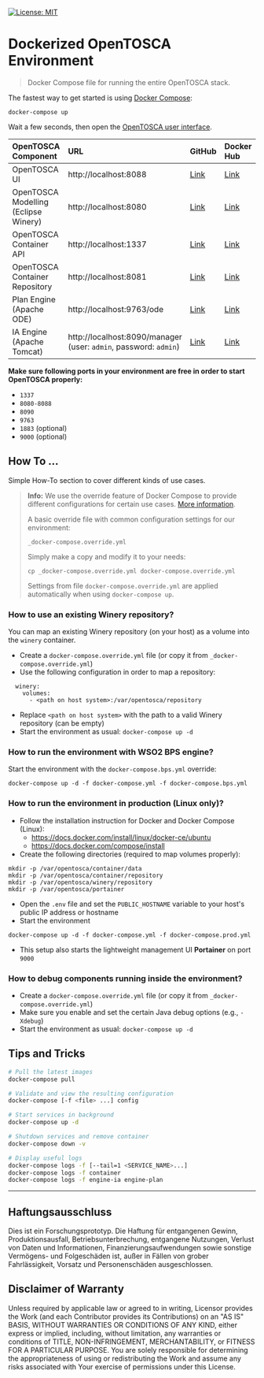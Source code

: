 
[![License: MIT](https://img.shields.io/badge/License-MIT-yellow.svg)](https://opensource.org/licenses/MIT)

# Dockerized OpenTOSCA Environment

> Docker Compose file for running the entire OpenTOSCA stack.

The fastest way to get started is using [Docker Compose](https://docs.docker.com/compose/):

    docker-compose up

Wait a few seconds, then open the [OpenTOSCA user interface](http://localhost:8088).

| OpenTOSCA Component | URL | GitHub | Docker Hub |
|:------------------- |:--- |:------ |:---------- |
| OpenTOSCA UI | http://localhost:8088 | [Link](https://github.com/OpenTOSCA/ui) | [Link](https://hub.docker.com/r/opentosca/ui) |
| OpenTOSCA Modelling (Eclipse Winery) | http://localhost:8080 | [Link](https://github.com/OpenTOSCA/winery) | [Link](https://hub.docker.com/r/opentosca/winery) |
| OpenTOSCA Container API | http://localhost:1337 | [Link](https://github.com/OpenTOSCA/container) | [Link](https://hub.docker.com/r/opentosca/container) |
| OpenTOSCA Container Repository | http://localhost:8081 | [Link](https://github.com/OpenTOSCA/winery) | [Link](https://hub.docker.com/r/opentosca/winery) |
| Plan Engine (Apache ODE) | http://localhost:9763/ode | [Link](https://github.com/OpenTOSCA/ode) | [Link](https://hub.docker.com/r/opentosca/ode) |
| IA Engine (Apache Tomcat) | http://localhost:8090/manager<br>(user: `admin`, password: `admin`) | [Link](https://github.com/OpenTOSCA/engine-ia) | [Link](https://hub.docker.com/r/opentosca/engine-ia) |

**Make sure following ports in your environment are free in order to start OpenTOSCA properly:**

* `1337`
* `8080-8088`
* `8090`
* `9763`
* `1883` (optional)
* `9000` (optional)

## How To ...

Simple How-To section to cover different kinds of use cases.

> **Info:** We use the override feature of Docker Compose to provide different configurations for certain use cases.
> [More information](https://docs.docker.com/compose/extends).
>
> A basic override file with common configuration settings for our environment:
> ```
> _docker-compose.override.yml
> ```
> Simply make a copy and modify it to your needs:
> ```
> cp _docker-compose.override.yml docker-compose.override.yml
> ```
> Settings from file `docker-compose.override.yml` are applied automatically when using `docker-compose up`.

### How to use an existing Winery repository?

You can map an existing Winery repository (on your host) as a volume into the `winery` container.

* Create a `docker-compose.override.yml` file (or copy it from `_docker-compose.override.yml`)
* Use the following configuration in order to map a repository:
```
  winery:
    volumes:
      - <path on host system>:/var/opentosca/repository
```
* Replace `<path on host system>` with the path to a valid Winery repository (can be empty)
* Start the environment as usual: `docker-compose up -d`

### How to run the environment with WSO2 BPS engine?

Start the environment with the `docker-compose.bps.yml` override:

```
docker-compose up -d -f docker-compose.yml -f docker-compose.bps.yml
```

### How to run the environment in production (Linux only)?

* Follow the installation instruction for Docker and Docker Compose (Linux):
    * <https://docs.docker.com/install/linux/docker-ce/ubuntu>
    * <https://docs.docker.com/compose/install>
* Create the following directories (required to map volumes properly):
```
mkdir -p /var/opentosca/container/data
mkdir -p /var/opentosca/container/repository
mkdir -p /var/opentosca/winery/repository
mkdir -p /var/opentosca/portainer
```
* Open the `.env` file and set the `PUBLIC_HOSTNAME` variable to your host's public IP address or hostname
* Start the environment
```
docker-compose up -d -f docker-compose.yml -f docker-compose.prod.yml
```
* This setup also starts the lightweight management UI **Portainer** on port `9000`

### How to debug components running inside the environment?

* Create a `docker-compose.override.yml` file (or copy it from `_docker-compose.override.yml`)
* Make sure you enable and set the certain Java debug options (e.g., `-Xdebug`)
* Start the environment as usual: `docker-compose up -d`

## Tips and Tricks

```bash
# Pull the latest images
docker-compose pull

# Validate and view the resulting configuration
docker-compose [-f <file> ...] config

# Start services in background
docker-compose up -d

# Shutdown services and remove container
docker-compose down -v

# Display useful logs
docker-compose logs -f [--tail=1 <SERVICE_NAME>...]
docker-compose logs -f container
docker-compose logs -f engine-ia engine-plan
```

---

## Haftungsausschluss

Dies ist ein Forschungsprototyp.
Die Haftung für entgangenen Gewinn, Produktionsausfall, Betriebsunterbrechung, entgangene Nutzungen, Verlust von Daten und Informationen, Finanzierungsaufwendungen sowie sonstige Vermögens- und Folgeschäden ist, außer in Fällen von grober Fahrlässigkeit, Vorsatz und Personenschäden ausgeschlossen.

## Disclaimer of Warranty

Unless required by applicable law or agreed to in writing, Licensor provides the Work (and each Contributor provides its Contributions) on an "AS IS" BASIS, WITHOUT WARRANTIES OR CONDITIONS OF ANY KIND, either express or implied, including, without limitation, any warranties or conditions of TITLE, NON-INFRINGEMENT, MERCHANTABILITY, or FITNESS FOR A PARTICULAR PURPOSE.
You are solely responsible for determining the appropriateness of using or redistributing the Work and assume any risks associated with Your exercise of permissions under this License.
